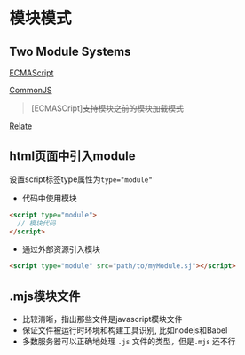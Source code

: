 # 模块模式

## Two Module Systems

[ECMAScript](javascript-ecma-module.md)

[CommonJS](javascript-commonjs-module.md)

> [ECMASCript]~~支持模块之前的模块加载模式~~

[Relate](javascript-module-of-es-and-commonjs.md)

## html页面中引入module

设置script标签type属性为`type="module"`

- 代码中使用模块

```html
<script type="module">
  // 模块代码
</script>
```
- 通过外部资源引入模块

```html
<script type="module" src="path/to/myModule.sj"></script>
```

## .mjs模块文件

- 比较清晰，指出那些文件是javascript模块文件
- 保证文件被运行时环境和构建工具识别, 比如nodejs和Babel
- 多数服务器可以正确地处理 `.js` 文件的类型，但是`.mjs` 还不行
